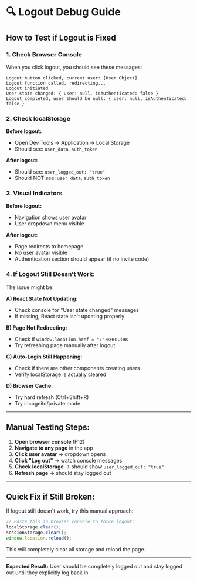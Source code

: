 # 🔍 Logout Debug Guide

## **How to Test if Logout is Fixed**

### **1. Check Browser Console**

When you click logout, you should see these messages:

```
Logout button clicked, current user: [User Object]
Logout function called, redirecting...
Logout initiated
User state changed: { user: null, isAuthenticated: false }
Logout completed, user should be null: { user: null, isAuthenticated: false }
```

### **2. Check localStorage**

**Before logout:**

- Open Dev Tools → Application → Local Storage
- Should see: `user_data`, `auth_token`

**After logout:**

- Should see: `user_logged_out: "true"`
- Should NOT see: `user_data`, `auth_token`

### **3. Visual Indicators**

**Before logout:**

- Navigation shows user avatar
- User dropdown menu visible

**After logout:**

- Page redirects to homepage
- No user avatar visible
- Authentication section should appear (if no invite code)

### **4. If Logout Still Doesn't Work:**

The issue might be:

**A) React State Not Updating:**

- Check console for "User state changed" messages
- If missing, React state isn't updating properly

**B) Page Not Redirecting:**

- Check if `window.location.href = "/"` executes
- Try refreshing page manually after logout

**C) Auto-Login Still Happening:**

- Check if there are other components creating users
- Verify localStorage is actually cleared

**D) Browser Cache:**

- Try hard refresh (Ctrl+Shift+R)
- Try incognito/private mode

---

## **Manual Testing Steps:**

1. **Open browser console** (F12)
2. **Navigate to any page** in the app
3. **Click user avatar** → dropdown opens
4. **Click "Log out"** → watch console messages
5. **Check localStorage** → should show `user_logged_out: "true"`
6. **Refresh page** → should stay logged out

---

## **Quick Fix if Still Broken:**

If logout still doesn't work, try this manual approach:

```javascript
// Paste this in browser console to force logout:
localStorage.clear();
sessionStorage.clear();
window.location.reload();
```

This will completely clear all storage and reload the page.

---

**Expected Result:** User should be completely logged out and stay logged out until they explicitly log back in.

